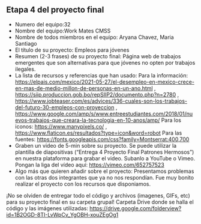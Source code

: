 ## Etapa 4 del proyecto final

- Numero del equipo:32
- Nombre del equipo:Work Mates CMSS
- Nombre de todos miembros en el equipo: Aryana Chavez, Maria Santiago 
- El título de su proyecto: Empleos para jóvenes
- Resumen (2-3 frases) de su proyecto final: Página web de trabajos emergentes que son alternativas para que jóvenes no opten por trabajos ilegales.
- La lista de recursos y referencias que han usado:
Para la información: https://elpais.com/mexico/2021-05-27/el-desempleo-en-mexico-crece-en-mas-de-medio-millon-de-personas-en-un-ano.html , https://siip.produccion.gob.bo/repSIIP2/documento.php?n=2780 , https://www.jobteaser.com/es/advices/336-cuales-son-los-trabajos-del-futuro-30-empleos-con-proyeccion , https://www.google.com/amp/s/www.entreestudiantes.com/2018/01/nuevos-trabajos-que-creara-la-tecnologia-en-10-anos/amp/
Para los iconos: https://www.manypixels.co/ , https://www.flaticon.es/resultados?type=icon&word=robot
Para las fuentes: https://fonts.googleapis.com/css?family=Montserrat:400,700
- Graben un video de 5-min sobre su proyecto. Se puede utilizar la plantilla de diapositivas (“Entrega 4 Proyecto Final Patrones Hermosos”) en nuestra plataforma para grabar el video. Subanlo a YouTube o Vimeo. Pongan la liga del vídeo aquí: https://vimeo.com/652757523
- Algo más que quieren añadir sobre el proyecto: Presentamos problemas con las otras dos integrantes que ya no nos respondían. Fue muy bonito realizar el proyecto con los recursos que disponiamos.

¡No se olviden de entregar todo el código y archivos (imagenes, GIFs, etc) para su proyecto final en su carpeta grupal!
Carpeta Drive donde se halla el código y las imágenes utilizadas: https://drive.google.com/folderview?id=1B2OGD-8TI-LvWpCv_YgOBH-xouZEgOg1
